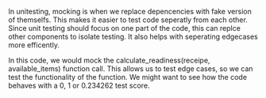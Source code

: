 In unitesting, mocking is when we replace depencencies with fake version of themselfs. This makes it easier to test code seperatly from each other. Since unit testing should focus on one part of the code, this can replce other components to isolate testing. It also helps with seperating edgecases more efficently.

In this code, we would mock the calculate_readiness(receipe, available_items) function call. This allows us to test edge cases, so we can test the functionality of the function. We might want to see how the code behaves with a 0, 1 or 0.234262 test score.